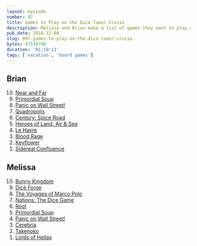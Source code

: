 ```yaml
---
layout: episode
number: 97
title: Games to Play on the Dice Tower Cruise
description: Melissa and Brian make a list of games they want to play on the upcoming Dice Tower Cruise.
pub_date: 2018-12-09
slug: 097-games-to-play-on-the-dice-tower-cruise
bytes: 47510790
duration: '01:19:11'
tags: ['vacation', 'board games']
---
```

<h2>Brian</h2>
<ol reversed>
<li><a href="https://boardgamegeek.com/boardgame/195421/near-and-far">Near and Far</a></li>
<li><a href="https://boardgamegeek.com/boardgame/124/primordial-soup">Primordial Soup</a></li>
<li><a href="https://boardgamegeek.com/boardgame/104581/panic-wall-street">Panic on Wall Street!</a></li>
<li><a href="https://boardgamegeek.com/boardgame/176396/quadropolis">Quadropolis</a></li>
<li><a href="https://boardgamegeek.com/boardgame/209685/century-spice-road">Century: Spice Road</a></li>
<li><a href="https://boardgamegeek.com/boardgame/198830/heroes-land-air-sea">Heroes of Land, Air & Sea</a></li>
<li><a href="https://boardgamegeek.com/boardgame/35677/le-havre">Le Havre</a></li>
<li><a href="https://boardgamegeek.com/boardgame/170216/blood-rage">Blood Rage</a></li>
<li><a href="https://boardgamegeek.com/boardgame/122515/keyflower">Keyflower</a></li>
<li><a href="https://boardgamegeek.com/boardgame/202426/sidereal-confluence-trading-and-negotiation-elysia">Sidereal Confluence</a></li>
</ol>

<h2>Melissa</h2>
<ol reversed>
<li><a href="https://boardgamegeek.com/boardgame/184921/bunny-kingdom">Bunny Kingdom</a></li>
<li><a href="https://boardgamegeek.com/boardgame/194594/dice-forge">Dice Forge</a></li>
<li><a href="https://boardgamegeek.com/boardgame/171623/voyages-marco-polo">The Voyages of Marco Polo</a></li>
<li><a href="https://boardgamegeek.com/boardgame/157809/nations-dice-game">Nations: The Dice Game</a></li>
<li><a href="https://boardgamegeek.com/boardgame/237182/root">Root</a></li>
<li><a href="https://boardgamegeek.com/boardgame/124/primordial-soup">Primordial Soup</a></li>
<li><a href="https://boardgamegeek.com/boardgame/104581/panic-wall-street">Panic on Wall Street!</a></li>
<li><a href="https://boardgamegeek.com/boardgame/218479/cerebria-inside-world">Cerebria</a></li>
<li><a href="https://boardgamegeek.com/boardgame/70919/takenoko">Takenoko</a></li>
<li><a href="https://boardgamegeek.com/boardgame/222509/lords-hellas">Lords of Hellas</a></li>
</ol>